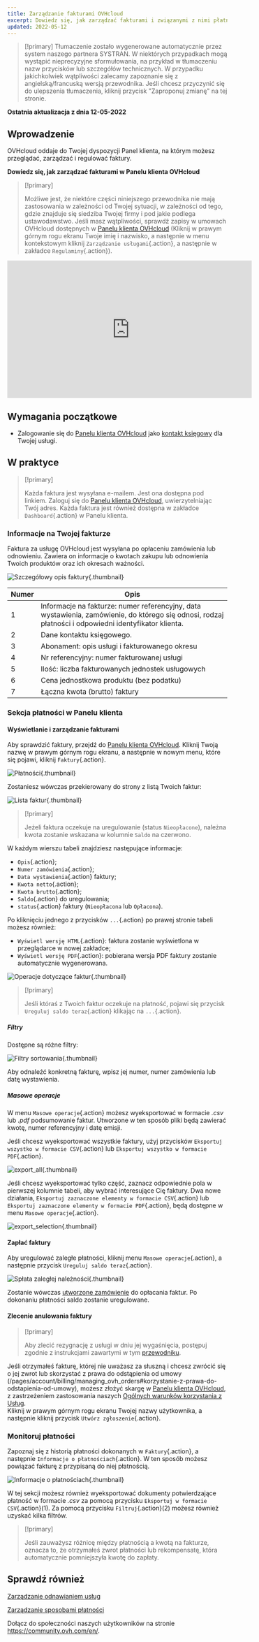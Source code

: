 ```yaml
---
title: Zarządzanie fakturami OVHcloud
excerpt: Dowiedz się, jak zarządzać fakturami i związanymi z nimi płatnościami
updated: 2022-05-12
---
```


> [!primary]
> Tłumaczenie zostało wygenerowane automatycznie przez system naszego partnera SYSTRAN. W niektórych przypadkach mogą wystąpić nieprecyzyjne sformułowania, na przykład w tłumaczeniu nazw przycisków lub szczegółów technicznych. W przypadku jakichkolwiek wątpliwości zalecamy zapoznanie się z angielską/francuską wersją przewodnika. Jeśli chcesz przyczynić się do ulepszenia tłumaczenia, kliknij przycisk "Zaproponuj zmianę" na tej stronie.
>

**Ostatnia aktualizacja z dnia 12-05-2022**

## Wprowadzenie

OVHcloud oddaje do Twojej dyspozycji Panel klienta, na którym możesz przeglądać, zarządzać i regulować faktury.

**Dowiedz się, jak zarządzać fakturami w Panelu klienta OVHcloud**

> [!primary]
>
> Możliwe jest, że niektóre części niniejszego przewodnika nie mają zastosowania w zależności od Twojej sytuacji, w zależności od tego, gdzie znajduje się siedziba Twojej firmy i pod jakie podlega ustawodawstwo. Jeśli masz wątpliwości, sprawdź zapisy w umowach OVHcloud dostępnych w [Panelu klienta OVHcloud](https://www.ovh.com/auth/?action=gotomanager&from=https://www.ovh.pl/&ovhSubsidiary=pl) (Kliknij w prawym górnym rogu ekranu Twoje imię i nazwisko, a następnie w menu kontekstowym kliknij `Zarządzanie usługami`{.action}, a następnie w zakładce `Regulaminy`{.action}).
>

<iframe width="560" height="315" src="https://www.youtube-nocookie.com/embed/iiQmopMhzik" frameborder="0" allow="accelerometer; autoplay; encrypted-media; gyroscope; picture-in-picture" allowfullscreen></iframe>

## Wymagania początkowe

- Zalogowanie się do [Panelu klienta OVHcloud](https://www.ovh.com/auth/?action=gotomanager&from=https://www.ovh.pl/&ovhSubsidiary=pl) jako [kontakt księgowy](/pages/account/customer/managing_contacts) dla Twojej usługi.

## W praktyce

> [!primary]
>
> Każda faktura jest wysyłana e-mailem. Jest ona dostępna pod linkiem. Zaloguj się do [Panelu klienta OVHcloud](https://www.ovh.com/auth/?action=gotomanager&from=https://www.ovh.pl/&ovhSubsidiary=pl), uwierzytelniając Twój adres. Każda faktura jest również dostępna w zakładce `Dashboard`{.action} w Panelu klienta.
>

### Informacje na Twojej fakturze

Faktura za usługę OVHcloud jest wysyłana po opłaceniu zamówienia lub odnowieniu. Zawiera on informacje o kwotach zakupu lub odnowienia Twoich produktów oraz ich okresach ważności.

![Szczegółowy opis faktury](images/invoice_ovh.png){.thumbnail}

|Numer|Opis|
|---|---|
|1|Informacje na fakturze: numer referencyjny, data wystawienia, zamówienie, do którego się odnosi, rodzaj płatności i odpowiedni identyfikator klienta.|
|2|Dane kontaktu księgowego.|
|3|Abonament: opis usługi i fakturowanego okresu|
|4|Nr referencyjny: numer fakturowanej usługi|
|5|Ilość: liczba fakturowanych jednostek usługowych|
|6|Cena jednostkowa produktu (bez podatku)|
|7|Łączna kwota (brutto) faktury|

### Sekcja płatności w Panelu klienta

#### Wyświetlanie i zarządzanie fakturami

Aby sprawdzić faktury, przejdź do [Panelu klienta OVHcloud](https://www.ovh.com/auth/?action=gotomanager&from=https://www.ovh.pl/&ovhSubsidiary=pl). Kliknij Twoją nazwę w prawym górnym rogu ekranu, a następnie w nowym menu, które się pojawi, kliknij `Faktury`{.action}.

![Płatności](images/hubinvoices.png){.thumbnail}

Zostaniesz wówczas przekierowany do strony z listą Twoich faktur:

![Lista faktur](images/billing_section.png){.thumbnail}

> [!primary]
>
> Jeżeli faktura oczekuje na uregulowanie (status `Nieopłacone`), należna kwota zostanie wskazana w kolumnie `Saldo` na czerwono.
>

W każdym wierszu tabeli znajdziesz następujące informacje:

- `Opis`{.action};
- `Numer zamówienia`{.action};
- `Data wystawienia`{.action} faktury;
- `Kwota netto`{.action};
- `Kwota brutto`{.action};
- `Saldo`{.action} do uregulowania;
- `status`{.action} faktury (`Nieopłacona` lub `Opłacona`).

Po kliknięciu jednego z przycisków `...`{.action} po prawej stronie tabeli możesz również:

- `Wyświetl wersję HTML`{.action}: faktura zostanie wyświetlona w przeglądarce w nowej zakładce;
- `Wyświetl wersję PDF`{.action}: pobierana wersja PDF faktury zostanie automatycznie wygenerowana.

![Operacje dotyczące faktur](images/actions_choices.png){.thumbnail}

> [!primary]
>
> Jeśli któraś z Twoich faktur oczekuje na płatność, pojawi się przycisk `Ureguluj saldo teraz`{.action} klikając na `...`{.action}.
>

##### **Filtry**

Dostępne są różne filtry:

![Filtry sortowania](images/sort_filters.png){.thumbnail}

Aby odnaleźć konkretną fakturę, wpisz jej numer, numer zamówienia lub datę wystawienia.

##### **Masowe operacje**

W menu `Masowe operacje`{.action} możesz wyeksportować w formacie *.csv* lub *.pdf* podsumowanie faktur. Utworzone w ten sposób pliki będą zawierać kwotę, numer referencyjny i datę emisji.

Jeśli chcesz wyeksportować wszystkie faktury, użyj przycisków `Eksportuj wszystko w formacie CSV`{.action} lub `Eksportuj wszystko w formacie PDF`{.action}.

![export_all](images/export_all.png){.thumbnail}

Jeśli chcesz wyeksportować tylko część, zaznacz odpowiednie pola w pierwszej kolumnie tabeli, aby wybrać interesujące Cię faktury. Dwa nowe działania, `Eksportuj zaznaczone elementy w formacie CSV`{.action} lub `Eksportuj zaznaczone elementy w formacie PDF`{.action}, będą dostępne w menu `Masowe operacje`{.action}.

![export_selection](images/export_selection.png){.thumbnail}

#### Zapłać faktury <a name="pay-bills"></a>

Aby uregulować zaległe płatności, kliknij menu `Masowe operacje`{.action}, a następnie przycisk `Ureguluj saldo teraz`{.action}.

![Spłata zaległej należności](images/pay_debt.png){.thumbnail}

Zostanie wówczas [utworzone zamówienie](/pages/account/billing/managing_ovh_orders#zamowienie) do opłacania faktur. Po dokonaniu płatności saldo zostanie uregulowane.

#### Zlecenie anulowania faktury

> [!primary]
>
> Aby zlecić rezygnację z usługi w dniu jej wygaśnięcia, postępuj zgodnie z instrukcjami zawartymi w tym [przewodniku](/pages/account/billing/how_to_cancel_services).
>

Jeśli otrzymałeś fakturę, której nie uważasz za słuszną i chcesz zwrócić się o jej zwrot lub skorzystać z prawa do odstąpienia od umowy (/pages/account/billing/managing_ovh_orders#korzystanie-z-prawa-do-odstapienia-od-umowy), możesz złożyć skargę w [Panelu klienta OVHcloud](https://www.ovh.com/auth/?action=gotomanager&from=https://www.ovh.pl/&ovhSubsidiary=pl), z zastrzeżeniem zastosowania naszych [Ogólnych warunków korzystania z Usług](https://contract.eu.ovhapis.com/1.0/pdf/contrat_genServices-pl.pdf).
<br> Kliknij w prawym górnym rogu ekranu Twojej nazwy użytkownika, a następnie kliknij przycisk `Utwórz zgłoszenie`{.action}.


### Monitoruj płatności

Zapoznaj się z historią płatności dokonanych w `Faktury`{.action}, a następnie `Informacje o płatnościach`{.action}. W ten sposób możesz powiązać fakturę z przypisaną do niej płatnością.

![Informacje o płatnościach](images/payment_tracking.png){.thumbnail}

W tej sekcji możesz również wyeksportować dokumenty potwierdzające płatność w formacie *.csv* za pomocą przycisku `Eksportuj w formacie CSV`{.action}(1). Za pomocą przycisku `Filtruj`{.action}(2) możesz również uzyskać kilka filtrów.

> [!primary]
>
> Jeśli zauważysz różnicę między płatnością a kwotą na fakturze, oznacza to, że otrzymałeś zwrot płatności lub rekompensatę, która automatycznie pomniejszyła kwotę do zapłaty.
>

## Sprawdź również

[Zarządzanie odnawianiem usług](/pages/account/billing/how_to_use_automatic_renewal)

[Zarządzanie sposobami płatności](/pages/account/billing/manage-payment-methods)

Dołącz do społeczności naszych użytkowników na stronie <https://community.ovh.com/en/>.

